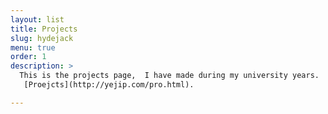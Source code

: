 ```yaml
---
layout: list
title: Projects
slug: hydejack
menu: true
order: 1
description: >
  This is the projects page,  I have made during my university years.
   [Proejcts](http://yejip.com/pro.html).

---
```


